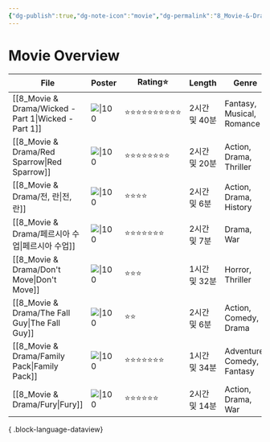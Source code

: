 ```yaml
---
{"dg-publish":true,"dg-note-icon":"movie","dg-permalink":"8_Movie-&-Drama/Overview/movie","tags":["movie","overview"],"permalink":"/8_Movie-&-Drama/Overview/movie/","dgPassFrontmatter":true,"noteIcon":"movie"}
---
```


# Movie Overview
| File                                                    | Poster                                                                                                                       | Rating⭐    | Length    | Genre                      | Imdb⭐ | date          |
| ------------------------------------------------------- | ---------------------------------------------------------------------------------------------------------------------------- | ---------- | --------- | -------------------------- | ----- | ------------- |
| [[8_Movie & Drama/Wicked - Part 1\|Wicked - Part 1]] | ![\|100](https://m.media-amazon.com/images/M/MV5BOWMwYjYzYmMtMWQ2Ni00NWUwLTg2MzAtYzkzMDBiZDIwOTMwXkEyXkFqcGc@._V1_SX300.jpg) | ⭐⭐⭐⭐⭐⭐⭐⭐⭐⭐ | 2시간 및 40분 | Fantasy, Musical, Romance  | 8.1   | 2024. 12. 1.  |
| [[8_Movie & Drama/Red Sparrow\|Red Sparrow]]         | ![\|100](https://m.media-amazon.com/images/M/MV5BMTA3MDkxOTc4NDdeQTJeQWpwZ15BbWU4MDAxNzgyNTQz._V1_SX300.jpg)                 | ⭐⭐⭐⭐⭐⭐⭐⭐   | 2시간 및 20분 | Action, Drama, Thriller    | 6.6   | 2024. 11. 26. |
| [[8_Movie & Drama/전, 란\|전, 란]]                       | ![\|100](https://m.media-amazon.com/images/M/MV5BZDgyZjcxNzYtNGRkYi00NGEwLTgzNTgtZDBkODRjNWFiNGI2XkEyXkFqcGc@._V1_SX300.jpg) | ⭐⭐⭐⭐       | 2시간 및 6분  | Action, Drama, History     | 6.6   | 2024. 11. 3.  |
| [[8_Movie & Drama/페르시아 수업\|페르시아 수업]]                 | ![\|100](https://m.media-amazon.com/images/M/MV5BZDFiM2U0NGQtMDY5NC00MWU3LWI0NDAtZWMxZWY5NTE3NmIzXkEyXkFqcGc@._V1_SX300.jpg) | ⭐⭐⭐⭐⭐⭐⭐    | 2시간 및 7분  | Drama, War                 | 7.4   | 2024. 11. 3.  |
| [[8_Movie & Drama/Don't Move\|Don't Move]]           | ![\|100](https://m.media-amazon.com/images/M/MV5BZmFlMTMyMzQtNmI4NC00YTcyLTgwOGUtMzc4YjcyNDUyOGY3XkEyXkFqcGc@._V1_SX300.jpg) | ⭐⭐⭐        | 1시간 및 32분 | Horror, Thriller           | N/A   | 2024. 11. 2.  |
| [[8_Movie & Drama/The Fall Guy\|The Fall Guy]]       | ![\|100](https://m.media-amazon.com/images/M/MV5BM2U0MTJiYTItMjNiZS00MzU4LTkxYTAtYTU0ZGY1ODJhMjRhXkEyXkFqcGc@._V1_SX300.jpg) | ⭐⭐         | 2시간 및 6분  | Action, Comedy, Drama      | 6.9   | 2024. 11. 2.  |
| [[8_Movie & Drama/Family Pack\|Family Pack]]         | ![\|100](https://m.media-amazon.com/images/M/MV5BMDExZjNmYjEtMGRiYy00NWIwLWFjZmUtMjdhOTQyMjdjMDNiXkEyXkFqcGc@._V1_SX300.jpg) | ⭐⭐⭐⭐⭐⭐⭐    | 1시간 및 34분 | Adventure, Comedy, Fantasy | N/A   | 2024. 10. 30. |
| [[8_Movie & Drama/Fury\|Fury]]                       | ![\|100](https://m.media-amazon.com/images/M/MV5BMjA4MDU0NTUyN15BMl5BanBnXkFtZTgwMzQxMzY4MjE@._V1_SX300.jpg)                 | ⭐⭐⭐⭐⭐⭐     | 2시간 및 14분 | Action, Drama, War         | 7.6   | 2024. 10. 29. |

{ .block-language-dataview}

